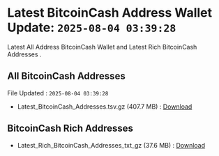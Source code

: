 # Latest BitcoinCash Address Wallet Update: `2025-08-04 03:39:28`

Latest All Address BitcoinCash Wallet and Latest Rich BitcoinCash Addresses .

## All BitcoinCash Addresses

File Updated : `2025-08-04 03:39:28`

- Latest_BitcoinCash_Addresses.tsv.gz (407.7 MB) : [Download](https://github.com/Pymmdrza/Rich-Address-Wallet/releases/tag/BitcoinCash)

## BitcoinCash Rich Addresses

- Latest_Rich_BitcoinCash_Addresses_txt_gz (37.6 MB) : [Download](https://github.com/Pymmdrza/Rich-Address-Wallet/releases/tag/BitcoinCash)
